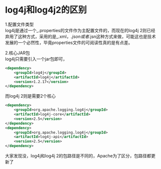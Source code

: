 # log4j和log4j2的区别

1.配置文件类型 \
log4j是通过一个_.properties的文件作为主配置文件的，而现在的log4j 2则已经弃用了这种方式，采用的是_.xml，_.json或者_.jsn这种方式来做，可能这也是技术发展的一个必然性，毕竟properties文件的可阅读性真的是有点差。

2.核心JAR包 \
log4j只需要引入一个jar包即可，

```xml
<dependency>
    <groupId>log4j</groupId>
    <artifactId>log4j</artifactId>
    <version>1.2.17</version>
</dependency>
```

&#x20;

而log4j 2则是需要2个核心

```xml
<dependency>
    <groupId>org.apache.logging.log4j</groupId>
    <artifactId>log4j-core</artifactId>
    <version>2.5</version>
</dependency>
<dependency>
    <groupId>org.apache.logging.log4j</groupId>
    <artifactId>log4j-api</artifactId>
    <version>2.5</version>
</dependency>
```

&#x20;

&#x20;

大家发现没，log4j和log4j 2的包路径是不同的，Apache为了区分，包路径都更新了
